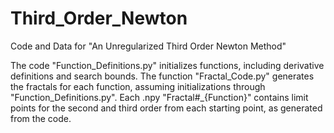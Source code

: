# Third_Order_Newton
Code and Data for "An Unregularized Third Order Newton Method"


The code "Function_Definitions.py" initializes functions, including derivative definitions and search bounds.
The function "Fractal_Code.py" generates the fractals for each function, assuming initializations through "Function_Definitions.py".
Each .npy "Fractal#_{Function}" contains limit points for the second and third order from each starting point, as generated from the code.
